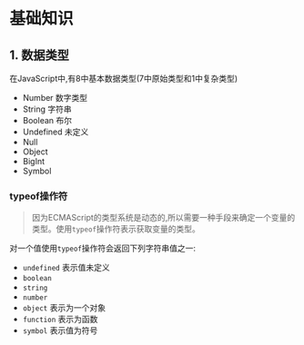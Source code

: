 # 基础知识
## 1. 数据类型
在JavaScript中,有8中基本数据类型(7中原始类型和1中复杂类型)
- Number 数字类型
- String 字符串
- Boolean 布尔
- Undefined 未定义
- Null 
- Object
- BigInt
- Symbol

### typeof操作符
>因为ECMAScript的类型系统是动态的,所以需要一种手段来确定一个变量的类型。使用`typeof`操作符表示获取变量的类型。

对一个值使用`typeof`操作符会返回下列字符串值之一:
- `undefined` 表示值未定义
- `boolean` 
- `string`
- `number`
- `object` 表示为一个对象
- `function` 表示为函数
- `symbol` 表示值为符号